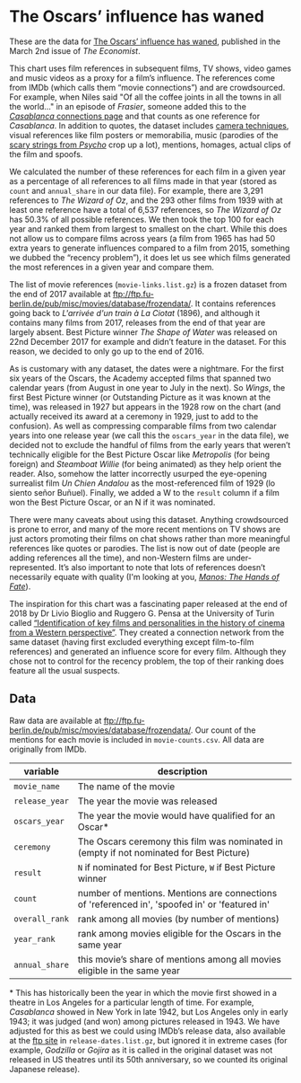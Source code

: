 # The Oscars’ influence has waned

These are the data for [The Oscars’ influence has waned][print story], published in the March 2nd issue of _The Economist_.

This chart uses film references in subsequent films, TV shows, video games and music videos as a proxy for a film’s influence. The references come from IMDb (which calls them “movie connections”) and are crowdsourced. For example, when Niles said "Of all the coffee joints in all the towns in all the world..." in an episode of *Frasier*, someone added this to the [*Casablanca* connections page](https://www.imdb.com/title/tt0034583/movieconnections?ref_=tt_ql_trv_6) and that counts as one reference for *Casablanca*. In addition to quotes, the dataset includes [camera techniques](https://www.youtube.com/watch?v=q9ZWxOBV7oI), visual references like film posters or memorabilia, music (parodies of the [scary strings from *Psycho*](https://www.youtube.com/watch?v=ymt7khg7r8s) crop up a lot), mentions, homages, actual clips of the film and spoofs.

We calculated the number of these references for each film in a given year as a percentage of all references to all films made in that year (stored as `count` and `annual_share` in our data file). For example, there are 3,291 references to *The Wizard of Oz*, and the 293 other films from 1939 with at least one reference have a total of 6,537 references, so *The Wizard of Oz* has 50.3% of all possible references. We then took the top 100 for each year and ranked them from largest to smallest on the chart. While this does not allow us to compare films across years (a film from 1965 has had 50 extra years to generate influences compared to a film from 2015, something we dubbed the “recency problem”), it does let us see which films generated the most references in a given year and compare them.

The list of movie references (`movie-links.list.gz`) is a frozen dataset from the end of 2017 available at ftp://ftp.fu-berlin.de/pub/misc/movies/database/frozendata/. It contains references going back to *L'arrivée d'un train à La Ciotat* (1896), and although it contains many films from 2017, releases from the end of that year are largely absent. Best Picture winner *The Shape of Water* was released on 22nd December 2017 for example and didn’t feature in the dataset. For this reason, we decided to only go up to the end of 2016.

As is customary with any dataset, the dates were a nightmare. For the first six years of the Oscars, the Academy accepted films that spanned two calendar years (from August in one year to July in the next). So *Wings*, the first Best Picture winner (or Outstanding Picture as it was known at the time), was released in 1927 but appears in the 1928 row on the chart (and actually received its award at a ceremony in 1929, just to add to the confusion). As well as compressing comparable films from two calendar years into one release year (we call this the `oscars_year` in the data file), we decided not to exclude the handful of films from the early years that weren’t technically eligible for the Best Picture Oscar like *Metropolis* (for being foreign) and *Steamboat Willie* (for being animated) as they help orient the reader. Also, somehow the latter incorrectly usurped the eye-opening surrealist film *Un Chien Andalou* as the most-referenced film of 1929 (lo siento señor Buñuel). Finally, we added a W to the `result` column if a film won the Best Picture Oscar, or an N if it was nominated.

There were many caveats about using this dataset. Anything crowdsourced is prone to error, and many of the more recent mentions on TV shows are just actors promoting their films on chat shows rather than more meaningful references like quotes or parodies. The list is now out of date (people are adding references all the time), and non-Western films are under-represented. It’s also important to note that lots of references doesn’t necessarily equate with quality (I'm looking at you, [*Manos: The Hands of Fate*](https://www.imdb.com/title/tt0060666/?ref_=nv_sr_1)).

The inspiration for this chart was a fascinating paper released at the end of 2018 by Dr Livio Bioglio and Ruggero G. Pensa at the University of Turin called [“Identification of key films and personalities in the history of cinema from a Western perspective”](https://appliednetsci.springeropen.com/articles/10.1007/s41109-018-0105-0). They created a connection network from the same dataset (having first excluded everything except film-to-film references) and generated an influence score for every film. Although they chose not to control for the recency problem, the top of their ranking does feature all the usual suspects.

## Data

Raw data are available at ftp://ftp.fu-berlin.de/pub/misc/movies/database/frozendata/. Our count of the mentions for each movie is included in `movie-counts.csv`. All data are originally from IMDb.

| variable       | description                                                                                    |
| -------------- | ---------------------------------------------------------------------------------------------- |
| `movie_name`   | The name of the movie                                                                          |
| `release_year` | The year the movie was released                                                                |
| `oscars_year`  | The year the movie would have qualified for an Oscar\*                                         |
| `ceremony`     | The Oscars ceremony this film was nominated in (empty if not nominated for Best Picture)       |
| `result`       | `N` if nominated for Best Picture, `W` if Best Picture winner                                  |
| `count`        | number of mentions. Mentions are connections of 'referenced in', 'spoofed in' or 'featured in' |
| `overall_rank` | rank among all movies (by number of mentions)                                                  |
| `year_rank`    | rank among movies eligible for the Oscars in the same year                                     |
| `annual_share` | this movie’s share of mentions among all movies eligible in the same year                      |

\* This has historically been the year in which the movie first showed in a theatre in Los Angeles for a particular length of time. For example, *Casablanca* showed in New York in late 1942, but Los Angeles only in early 1943; it was judged (and won) among pictures released in 1943. We have adjusted for this as best we could using IMDb’s release data, also available at the [ftp site][ftpsite] in `release-dates.list.gz`, but ignored it in extreme cases (for example, *Godzilla* or *Gojira* as it is called in the original dataset was not released in US theatres until its 50th anniversary, so we counted its original Japanese release).

[print story]: https://www.economist.com/graphic-detail/2019/03/02/the-oscars-influence-has-waned
[ftpsite]: ftp://ftp.fu-berlin.de/pub/misc/movies/database/frozendata/

